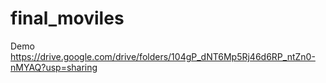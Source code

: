 # final_moviles

Demo
https://drive.google.com/drive/folders/104gP_dNT6Mp5Rj46d6RP_ntZn0-nMYAQ?usp=sharing

